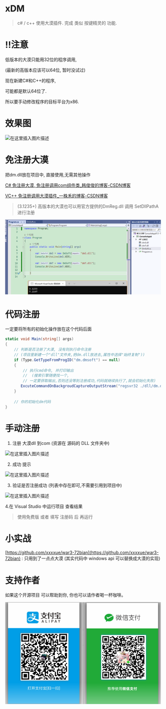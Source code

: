 # xDM

> c# / c++ 使用大漠插件. 完成 类似 按键精灵的 功能.



# !!注意

低版本的大漠只能用32位的程序调用,

(最新的高版本应该可以64位,  暂时没试过)



现在新建C#和C++的程序, 

可能都是默认64位了. 

所以要手动修改程序的目标平台为x86.



# 效果图

![在这里插入图片描述](https://img-blog.csdnimg.cn/20190515155237435.jpg?x-oss-process=image/watermark,type_ZmFuZ3poZW5naGVpdGk,shadow_10,text_aHR0cHM6Ly9ibG9nLmNzZG4ubmV0L3FxXzM3MjE0NTY3,size_16,color_FFFFFF,t_70)



# 免注册大漠

把dm.dll放在项目中, 直接使用,无需其他操作



[C# 免注册大漠, 免注册调用com组件类_韩俊俊的博客-CSDN博客](https://blog.csdn.net/black_bad1993/article/details/53906335)

[VC++ 免注册调用大漠插件_一株禾的博客-CSDN博客](https://blog.csdn.net/chuhe163/article/details/112745590)



> (3.1235+) 高版本的大漠也可以用官方提供的DmReg.dll  调用 SetDllPathA  进行注册 







![image-20211210154016527](img.assets/image-20211210154016527.png)







# 代码注册

一定要将所有的初始化操作放在这个代码后面

```csharp
static void Main(string[] args)
{
    // 判断是否注册了大漠, 没有则执行命令注册 
    // (项目里新建一个"dll"文件夹,把dm.dll放进去,属性中选择"始终复制"))
    if (Type.GetTypeFromProgID("dm.dmsoft") == null)
    {
        // 执行cmd命令, 并打印输出 
        //  (搜索引擎随便找一个,
        // 一定要获取输出,否则还没等到注册成功,代码就继续执行了,就会初始化失败)
       ExcuteCommandOnBackgroudCaptureOutputStream("regsvr32 ./dll/dm.dll");
    }

    // 你的初始化dm代码
}
```





# 手动注册

1. 注册 大漠dll  到com (资源在 源码的 DLL 文件夹中)

![在这里插入图片描述](https://img-blog.csdnimg.cn/2019051515531998.jpg?x-oss-process=image/watermark,type_ZmFuZ3poZW5naGVpdGk,shadow_10,text_aHR0cHM6Ly9ibG9nLmNzZG4ubmV0L3FxXzM3MjE0NTY3,size_16,color_FFFFFF,t_70)

2. 成功 提示

![在这里插入图片描述](https://img-blog.csdnimg.cn/20190515160034183.jpg?x-oss-process=image/watermark,type_ZmFuZ3poZW5naGVpdGk,shadow_10,text_aHR0cHM6Ly9ibG9nLmNzZG4ubmV0L3FxXzM3MjE0NTY3,size_16,color_FFFFFF,t_70)

3. 验证是否注册成功 (列表中存在即可,不需要引用到项目中)

![在这里插入图片描述](https://img-blog.csdnimg.cn/20190515155439884.jpg?x-oss-process=image/watermark,type_ZmFuZ3poZW5naGVpdGk,shadow_10,text_aHR0cHM6Ly9ibG9nLmNzZG4ubmV0L3FxXzM3MjE0NTY3,size_16,color_FFFFFF,t_70)

4.在 Visual Studio 中运行项目 查看结果

> 使用免费版  或者  填写 注册码  后  再运行

# 小实战

[https://github.com/xxxxue/war3-72bian](https://github.com/xxxxue/war3-72bian) : 只用到了一点点大漠 (其实代码中 windows api 可以替换成大漠的实现)

# 支持作者

如果这个开源项目 可以帮助到你,  你也可以请作者喝一杯咖啡。

![pay](img.assets/pay.png)
